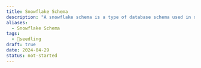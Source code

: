 ```yaml
---
title: Snowflake Schema
description: "A snowflake schema is a type of database schema used in data warehousing where a centralized fact table is connected to multiple dimension tables in a hierarchical manner. "
aliases:
  - Snowflake Schema
tags:
  - 🌱seedling
draft: true
date: 2024-04-29
status: not-started
---
```


